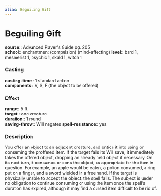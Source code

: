 ```yaml
---
alias: Beguiling Gift
---
```


# Beguiling Gift 

**source**:: Advanced Player's Guide pg. 205  
**school**:: enchantment (compulsion) (mind-affecting)
**level**:: bard 1, mesmerist 1, psychic 1, skald 1, witch 1

### Casting 

**casting-time**:: 1 standard action  
**components**:: V, S, F (the object to be offered)

### Effect 

**range**:: 5 ft.  
**target**:: one creature  
**duration**:: 1 round  
**saving-throw**:: Will negates
**spell-resistance**:: yes

### Description 

You offer an object to an adjacent creature, and entice it into using or consuming the proffered item. If the target fails its Will save, it immediately takes the offered object, dropping an already held object if necessary. On its next turn, it consumes or dons the object, as appropriate for the item in question. For example, an apple would be eaten, a potion consumed, a ring put on a finger, and a sword wielded in a free hand. If the target is physically unable to accept the object, the spell fails. The subject is under no obligation to continue consuming or using the item once the spell’s duration has expired, although it may find a cursed item difficult to be rid of.
